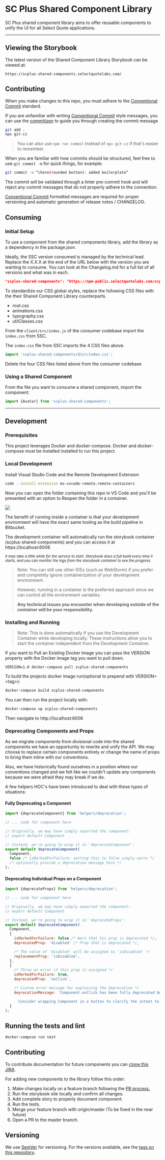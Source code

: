 # SC Plus Shared Component Library

SC Plus shared component library aims to offer reusable components to unify the UI for all Select Quote applications.

---

## Viewing the Storybook

The latest version of the Shared Component Library Storybook can be viewed at:

`https://scplus-shared-components.selectquotelabs.com/`

## Contributing

When you make changes to this repo, you must adhere to the [Conventional Commit](https://www.conventionalcommits.org/en/v1.0.0/#summary) standard.

If you are unfamiliar with writing [Conventional Commit](https://www.conventionalcommits.org/en/v1.0.0/#summary) style messages, you can use the [commitizen](https://commitizen.github.io/cz-cli/) to guide you through creating the commit message

```sh
git add .
npx git-cz
```

> You can also use `npm run commit` instead of `npx git-cz` if that's easier to remember.

When you are familiar with how commits should be structured, feel free to use `git commit -m` for quick things, for example:

```sh
git commit -m “chore(rounded button): added boilerplate”
```

The commit will be validated through a linter pre-commit hook and will reject any commit messages that do not properly adhere to the convention.

[Conventional Commit](https://www.conventionalcommits.org/en/v1.0.0/#summary) formatted messages are required for proper versioning and automatic generation of release notes / CHANGELOG.

## Consuming

### Initial Setup

To use a component from the shared components library, add the library as a dependency in the package.json.

Ideally, the SSC version consumed is managed by the technical lead. Replace the X.X.X at the end of the URL below with the version you are wanting to consume. You can look at the Changelog.md for a full list of all versions and what was in each.

```json
"scplus-shared-components": "https://npm-public.selectquotelabs.com/scplus-shared-components/X.X.X",
```

To standardize our CSS global styles, replace the following CSS files with the their Shared Component Library counterparts.

- root.css
- animations.css
- typography.css
- utilClasses.css

From the `client/src/index.js` of the consumer codebase import the `index.css` from SSC.

The `index.css` file from SSC imports the 4 CSS files above.

```js
import 'scplus-shared-components/dist/index.css';
```

Delete the four CSS files listed above from the consumer codebase

### Using a Shared Component

From the file you want to consume a shared component, import the component:

```js
import {Avatar} from 'scplus-shared-components';
```

---

## Development

### Prerequisites

This project leverages Docker and docker-compose. Docker and docker-compose must be installed installed to run this project.

### Local Development

Install Visual Studio Code and the Remote Development Extension

```sh
code --install-extension ms-vscode-remote.remote-containers
```

Now you can open the folder containing this repo in VS Code and you'll be presented with an option to Reopen the folder in a container.

![](./docs/assets/start-container.png)

The benefit of running inside a container is that your development environment will have the exact same tooling as the build pipeline in Bitbucket.

The development container will automatically run the storybook container (scplus-shared-components) and you can access it at https://localhost:6006

<sup><i>It may take a little while for the service to start. Storybook does a full build every time it starts, and you can monitor the logs from the storybook container to see the progress.</i></sup>

> Note: You can still use other IDEs (such as WebStorm) if you prefer and completely ignore containerization of your development environment.
>
> However, running in a container is the preferred approach since we can control all the environment variables.
>
> **Any technical issues you encounter when developing outside of the container will be your responsibility.**

### Installing and Running

> Note: This is done automatically if you use the Development Container while developing locally. These instructions allow you to start the container independent from the Development Container.

If you want to Pull an Existing Docker Image you can pass the VERSION property with the Docker image tag you want to pull down.

```properties
VERSION=1.0 docker-compose pull scplus-shared-components
```

To build the projects docker image run(optional to prepend with VERSION=\<tag\>):

```sh
docker-compose build scplus-shared-components
```

You can then run the project locally with:

```sh
docker-compose up scplus-shared-components
```

Then navigate to http://localhost:6006

### Deprecating Components and Props

As we migrate components from divisional code into the shared components we have an opportunity to rewrite and unify the API. We may choose to replace certain components entirely or change the name of props to bring them inline with our conventions.

Also, we have historically found ourselves in a position where our conventions changed and we felt like we couldn't update any components because we were afraid they may break if we do.

A few helpers HOC's have been introduced to deal with these types of situations:

#### Fully Deprecating a Component

```js
import {deprecateComponent} from 'helpers/deprecation';

// ... code for component here

// Originally, we may have simply exported the component:
// export default Component

// Instead, we're going to wrap it in 'deprecateComponent':
export default deprecateComponent(
  Component,
  false /* isMarkedForFailure: setting this to false simply warns */
  /* optionally provide a deprecation message here */
);
```

#### Deprecating Individual Props on a Component

```js
import {deprecateProps} from 'helpers/deprecation';

// ... code for component here

// Originally, we may have simply exported the component:
// export default Component

// Instead, we're going to wrap it in 'deprecateProps':
export default deprecateComponent(
  Component,
  {
    isMarkedForFailure: false /* Warn that his prop is deprecated */,
    deprecatedProp: 'disabled' /* Prop that is deprecated */,

    /* The value of 'disabled' will be assigned to 'isDisabled' */
    replacementProp: 'isDisabled',
  },
  {
    /* Throw an error if this prop is assigned */
    isMarkedForFailure: true,
    deprecatedProp: 'onClick',

    /* Custom error message for explaining the deprecation */
    deprecationMessage: `Component.onClick has been fully deprecated because users do not expect to be able to click on Component elements.

      Consider wrapping Component in a button to clarify the intent to users.`,
  }
);
```

## Running the tests and lint

```sh
docker-compose run test
```

## Contributing

To contribute documentation for future components you can [clone this JIRA](https://selectquote.atlassian.net/browse/SSC-1).

For adding new components to the library follow this order:

1. Make changes locally on a feature branch following the [PR process.](https://selectquote.atlassian.net/wiki/spaces/SE/pages/839516288/Pull+Requests)
2. Run the storybook site locally and confirm all changes.
3. Add complete story to properly document component.
4. Run the tests.
5. Merge your feature branch with origin/master (To be fixed in the near future)
6. Open a PR to the master branch.

## Versioning

We use [SemVer](http://semver.org/) for versioning. For the versions available, see the [tags on this repository](https://bitbucket.org/SelectQuote/scplus-shared-components/src/master/).
